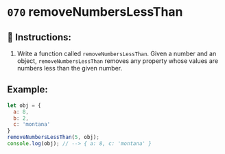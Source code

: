 # `070` removeNumbersLessThan

## 📝 Instructions:

1. Write a function called `removeNumbersLessThan`. Given a number and an object, `removeNumbersLessThan` removes any property whose values are numbers less than the given number.

## Example:

```Javascript
let obj = {
  a: 8,
  b: 2,
  c: 'montana'
}
removeNumbersLessThan(5, obj);
console.log(obj); // --> { a: 8, c: 'montana' }
```